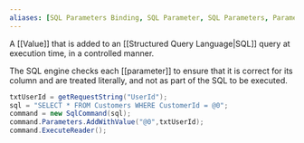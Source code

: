 ```yaml
---
aliases: [SQL Parameters Binding, SQL Parameter, SQL Parameters, Parameter Binding, Parameters Binding]
---
```


A [[Value]] that is added to an [[Structured Query Language|SQL]] query at execution time, in a controlled manner.

The SQL engine checks each [[parameter]] to ensure that it is correct for its column and are treated literally, and not as part of the SQL to be executed.

```c#
txtUserId = getRequestString("UserId");  
sql = "SELECT * FROM Customers WHERE CustomerId = @0";  
command = new SqlCommand(sql);  
command.Parameters.AddWithValue("@0",txtUserId);  
command.ExecuteReader();
```